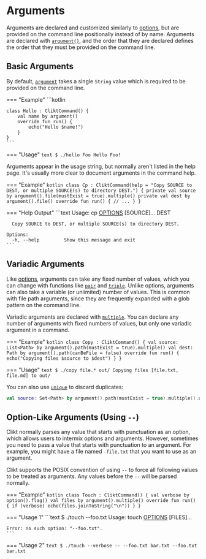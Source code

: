 # Arguments

Arguments are declared and customized similarly to [options][options],
but are provided on the command line positionally instead of by name.
Arguments are declared with [`argument()`][argument],
and the order that they are declared defines the order that they
must be provided on the command line.

## Basic Arguments

By default, [`argument`][argument] takes a single `String` value which is required to be
provided on the command line.

=== "Example"
    ```kotlin

    class Hello : CliktCommand() {
        val name by argument()
        override fun run() {
            echo("Hello $name!")
        }
    }
    ```

=== "Usage"
    ```text
    $ ./hello Foo
    Hello Foo!
    ```

Arguments appear in the usage string, but normally aren't listed in the
help page. It's usually more clear to document arguments in the command
help.

=== "Example"
    ```kotlin
    class Cp : CliktCommand(help = "Copy SOURCE to DEST, or multiple SOURCE(s) to directory DEST.") {
        private val source by argument().file(mustExist = true).multiple()
        private val dest by argument().file()
        override fun run() {
            // ...
        }
    }
    ```

=== "Help Output"
    ```text
    Usage: cp [OPTIONS] [SOURCE]... DEST

      Copy SOURCE to DEST, or multiple SOURCE(s) to directory DEST.

    Options:
      -h, --help         Show this message and exit
    ```

## Variadic Arguments

Like [options][options], arguments can take any fixed number of values, which you can change with
functions like [`pair`][pair] and [`triple`][triple]. Unlike options, arguments can also take a
variable (or unlimited) number of values. This is common with file path arguments, since
they are frequently expanded with a glob pattern on the command line.

Variadic arguments are declared with [`multiple`][multiple]. You can declare any number of arguments
with fixed numbers of values, but only one variadic argument in a command.

=== "Example"
    ```kotlin
    class Copy : CliktCommand() {
        val source: List<Path> by argument().path(mustExist = true).multiple()
        val dest: Path by argument().path(canBeFile = false)
        override fun run() {
            echo("Copying files $source to $dest")
        }
    }
    ```

=== "Usage"
    ```text
    $ ./copy file.* out/
    Copying files [file.txt, file.md] to out/
    ```

You can also use [`unique`][unique] to discard duplicates:

```kotlin
val source: Set<Path> by argument().path(mustExist = true).multiple().unique()
```

## Option-Like Arguments (Using `--`)

Clikt normally parses any value that starts with punctuation as an
option, which allows users to intermix options and arguments. However,
sometimes you need to pass a value that starts with punctuation to an
argument. For example, you might have a file named `-file.txt` that you
want to use as an argument.

Clikt supports the POSIX convention of using `--` to force all following
values to be treated as arguments. Any values before the `--` will be
parsed normally.

=== "Example"
    ```kotlin
    class Touch : CliktCommand() {
        val verbose by option().flag()
        val files by argument().multiple()
        override fun run() {
            if (verbose) echo(files.joinToString("\n"))
        }
    }
    ```

=== "Usage 1"
    ```text
    $ ./touch --foo.txt
    Usage: touch [OPTIONS] [FILES]...

    Error: no such option: "--foo.txt".
    ```

=== "Usage 2"
    ```text
    $ ./touch --verbose -- --foo.txt bar.txt
    --foo.txt
    bar.txt
    ```


[argument]: api/clikt/com.github.ajalt.clikt.parameters.arguments/argument.html
[multiple]: api/clikt/com.github.ajalt.clikt.parameters.arguments/multiple.html
[options]:  options.md
[pair]:     api/clikt/com.github.ajalt.clikt.parameters.arguments/pair.html
[triple]:   api/clikt/com.github.ajalt.clikt.parameters.arguments/triple.html
[unique]:   api/clikt/com.github.ajalt.clikt.parameters.arguments/unique.html
